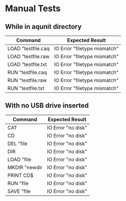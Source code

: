 # Manual Tests

## While in aqunit directory

| Command            | Expected Result              |
| ------------------ | ---------------------------- |
| LOAD "testfile.caq | IO Error "filetype mismatch" |
| LOAD "testfile.raw | IO Error "filetype mismatch" |
| LOAD "testfile.txt | IO Error "filetype mismatch" |
| RUN "testfile.caq  | IO Error "filetype mismatch" |
| RUN "testfile.raw  | IO Error "filetype mismatch" |
| RUN "testfile.txt  | IO Error "filetype mismatch" |

## With no USB drive inserted

| Command       | Expected Result    |
| ------------- | ------------------ |
| CAT           | IO Error "no disk" |
| CD            | IO Error "no disk" |
| DEL "file     | IO Error "no disk" |
| DIR           | IO Error "no disk" |
| LOAD "file    | IO Error "no disk" |
| MKDIR "newdir | IO Error "no disk" |
| PRINT CD$     | IO Error "no disk" |
| RUN "file     | IO Error "no disk" |
| SAVE "file    | IO Error "no disk" |
